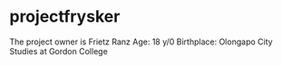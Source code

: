 # projectfrysker
The project owner is Frietz Ranz
Age: 18 y/0
Birthplace: Olongapo City
Studies at Gordon College
